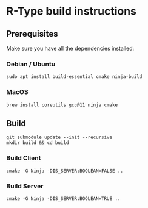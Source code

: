 # R-Type build instructions

## Prerequisites
Make sure you have all the dependencies installed:

### Debian / Ubuntu
```console
sudo apt install build-essential cmake ninja-build
```

### MacOS
```console
brew install coreutils gcc@11 ninja cmake
```

## Build
```console
git submodule update --init --recursive
mkdir build && cd build
```

### Build Client
```console
cmake -G Ninja -DIS_SERVER:BOOLEAN=FALSE ..
```

### Build Server
```console
cmake -G Ninja -DIS_SERVER:BOOLEAN=TRUE ..
```
